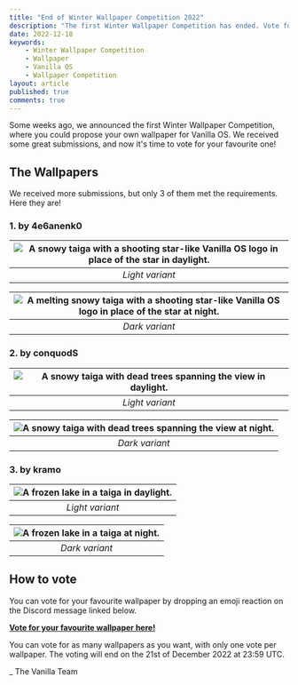 ```yaml
---
title: "End of Winter Wallpaper Competition 2022"
description: "The first Winter Wallpaper Competition has ended. Vote for your favourite wallpaper!"
date: 2022-12-18
keywords:
    - Winter Wallpaper Competition
    - Wallpaper
    - Vanilla OS
    - Wallpaper Competition
layout: article
published: true
comments: true
---
```


Some weeks ago, we announced the first Winter Wallpaper Competition, where you could propose your own wallpaper for Vanilla OS. We received some great submissions, and now it's time to vote for your favourite one!

## The Wallpapers

We received more submissions, but only 3 of them met the requirements. Here they are!

### 1. by 4e6anenk0

| ![A snowy taiga with a shooting star-like Vanilla OS logo in place of the star in daylight.](/uploads/WWC2022/4e6anenk0-light.png) |
|:--:|
| *Light variant* |

| ![A melting snowy taiga with a shooting star-like Vanilla OS logo in place of the star at night.](/uploads/WWC2022/4e6anenk0-dark.png) |
|:--:|
| *Dark variant* |

### 2. by conquodS

| ![A snowy taiga with dead trees spanning the view in daylight.](/uploads/WWC2022/conquodS-light.png) |
|:--:|
| *Light variant* |

| ![A snowy taiga with dead trees spanning the view at night.](/uploads/WWC2022/conquodS-dark.png) |
|:--:|
| *Dark variant* |

### 3. by kramo

| ![A frozen lake in a taiga in daylight.](/uploads/WWC2022/kramo-light.png) |
|:--:|
| *Light variant* |

| ![A frozen lake in a taiga at night.](/uploads/WWC2022/kramo-dark.png) |
|:--:|
| *Dark variant* |

## How to vote

You can vote for your favourite wallpaper by dropping an emoji reaction on the Discord message linked below.

[**Vote for your favourite wallpaper here!**](https://discord.com/channels/1023243680829681704/1054161350374465627/1054161350374465627)

You can vote for as many wallpapers as you want, with only one vote per wallpaper. The voting will end on the 21st of December 2022 at 23:59 UTC.

_ The Vanilla Team
